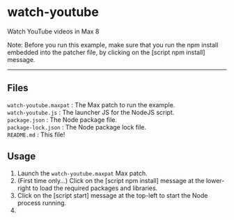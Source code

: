 # watch-youtube 

Watch YouTube videos in Max 8

Note: Before you run this example, make sure that you run the npm install embedded into the patcher file, by clicking on the [script npm install] message.

***

## Files 

`watch-youtube.maxpat` : The Max patch to run the example.<br />
`watch-youtube.js` : The launcher JS for the NodeJS script.<br />
`package.json` : The Node package file.<br />
`package-lock.json` : The Node package lock file.<br />
`README.md` : This file!<br />


## Usage

1. Launch the `watch-youtube.maxpat` Max patch.
2. (First time only...) Click on the [script npm install] message at the lower-right to load the required packages and libraries.
3. Click on the [script start] message at the top-left to start the Node process running.
4. 

